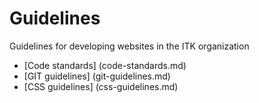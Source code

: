 Guidelines
==========

Guidelines for developing websites in the ITK organization

* [Code standards] (code-standards.md)
* [GIT guidelines] (git-guidelines.md)
* [CSS guidelines] (css-guidelines.md)
